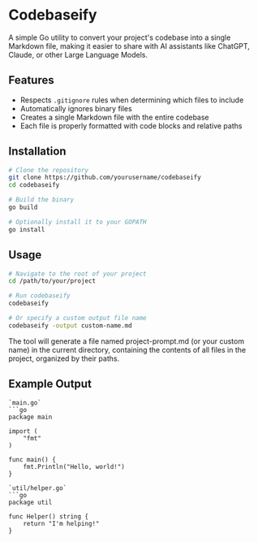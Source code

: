 # Codebaseify

A simple Go utility to convert your project's codebase into a single Markdown file, 
making it easier to share with AI assistants like ChatGPT, Claude, or other Large Language Models.

## Features

- Respects `.gitignore` rules when determining which files to include
- Automatically ignores binary files
- Creates a single Markdown file with the entire codebase
- Each file is properly formatted with code blocks and relative paths

## Installation

```bash
# Clone the repository
git clone https://github.com/yourusername/codebaseify
cd codebaseify

# Build the binary
go build

# Optionally install it to your GOPATH
go install
```

## Usage

```bash
# Navigate to the root of your project
cd /path/to/your/project

# Run codebaseify
codebaseify

# Or specify a custom output file name
codebaseify -output custom-name.md
```

The tool will generate a file named project-prompt.md (or your custom name) in the current directory,
containing the contents of all files in the project, organized by their paths.

## Example Output
<!-- markdown content -->
```text
`main.go`
```go
package main

import (
    "fmt"
)

func main() {
    fmt.Println("Hello, world!")
}

`util/helper.go`
```go
package util

func Helper() string {
    return "I'm helping!"
}
```

